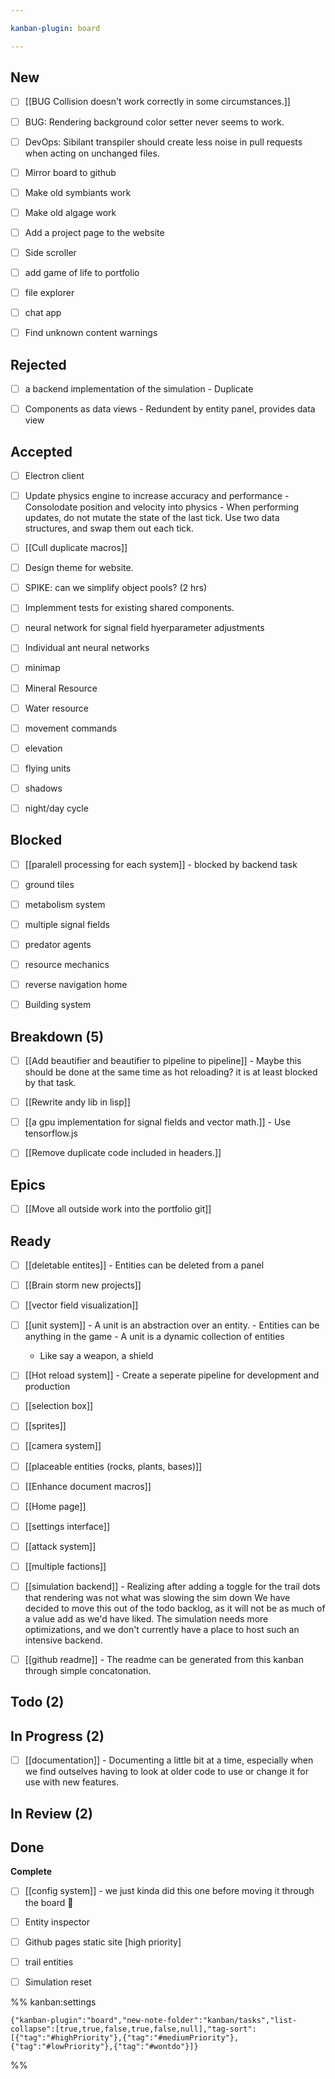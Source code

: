 ```yaml
---

kanban-plugin: board

---
```


## New

- [ ] [[BUG Collision doesn't work correctly in some circumstances.]]
- [ ] BUG: Rendering background color setter never seems to work.
- [ ] DevOps: Sibilant transpiler should create less noise in pull requests when acting on unchanged files.
- [ ] Mirror board to github
- [ ] Make old symbiants work
- [ ] Make old algage work
- [ ] Add a project page to the website
- [ ] Side scroller
- [ ] add game of life to portfolio
- [ ] file explorer
- [ ] chat app
- [ ] Find unknown content warnings


## Rejected

- [ ] a backend implementation of the simulation
	  - Duplicate
- [ ] Components as data views
	  - Redundent by entity panel, provides data view


## Accepted

- [ ] Electron client
- [ ] Update physics engine to increase accuracy and performance
	  - Consolodate position and velocity into physics
	  - When performing updates, do not mutate the state of the
	last tick. Use two data structures, and swap them out each tick.
- [ ] [[Cull duplicate macros]]
- [ ] Design theme for website.
- [ ] SPIKE: can we simplify object pools? (2 hrs)
- [ ] Implemment tests for existing shared components.
- [ ] neural network for signal field hyerparameter adjustments
- [ ] Individual ant neural networks
- [ ] minimap
- [ ] Mineral Resource
- [ ] Water resource
- [ ] movement commands
- [ ] elevation
- [ ] flying units
- [ ] shadows
- [ ] night/day cycle


## Blocked

- [ ] [[paralell processing for each system]]
	  - blocked by backend task
- [ ] ground tiles
- [ ] metabolism system
- [ ] multiple signal fields
- [ ] predator agents
- [ ] resource mechanics
- [ ] reverse navigation home
- [ ] Building system


## Breakdown (5)

- [ ] [[Add beautifier and beautifier to pipeline to pipeline]]
	  - Maybe this should be done at the same time as hot reloading? it is at least blocked by that task.
- [ ] [[Rewrite andy lib in lisp]]
- [ ] [[a gpu implementation for signal fields and vector math.]]
	  - Use tensorflow.js
- [ ] [[Remove duplicate code included in headers.]]


## Epics

- [ ] [[Move all outside work into the portfolio git]]


## Ready

- [ ] [[deletable entites]]
	  - Entities can be deleted from a panel
- [ ] [[Brain storm new projects]]
- [ ] [[vector field visualization]]
- [ ] [[unit system]]
	  - A unit is an abstraction over an entity.
	  - Entities can be anything in the game
	  - A unit is a dynamic collection of entities
	- Like say a weapon, a shield
- [ ] [[Hot reload system]]
	  - Create a seperate pipeline for development and production
- [ ] [[selection box]]
- [ ] [[sprites]]
- [ ] [[camera system]]
- [ ] [[placeable entities (rocks, plants, bases)]]
- [ ] [[Enhance document macros]]
- [ ] [[Home page]]
- [ ] [[settings interface]]
- [ ] [[attack system]]
- [ ] [[multiple factions]]
- [ ] [[simulation backend]]
	  - Realizing after adding a toggle for the trail dots that rendering was not what was slowing the sim down
	We have decided to move this out of the todo backlog, as it will not be as much of a value add as we'd 
	have liked. The simulation needs more optimizations, and we don't currently have a place to host such an intensive backend.
- [ ] [[github readme]]
	  - The readme can be generated from this kanban through simple concatonation.


## Todo (2)



## In Progress (2)

- [ ] [[documentation]]
	  - Documenting a little bit at a time, especially when we find outselves having to look at older code to use or change it for use with new features.


## In Review (2)



## Done

**Complete**
- [ ] [[config system]]
	  - we just kinda did this one before moving it through the board :shrug:
- [ ] Entity inspector
- [ ] Github pages static site [high priority]
- [ ] trail entities
- [ ] Simulation reset




%% kanban:settings
```
{"kanban-plugin":"board","new-note-folder":"kanban/tasks","list-collapse":[true,true,false,true,false,null],"tag-sort":[{"tag":"#highPriority"},{"tag":"#mediumPriority"},{"tag":"#lowPriority"},{"tag":"#wontdo"}]}
```
%%